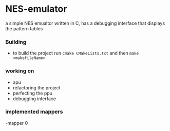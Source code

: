 # NES-emulator
a simple NES emualtor written in C, has a debugging interface that displays the pattern tables

### Building
- to build the project run ```cmake CMakeLists.txt``` and then ```make <makefileName>```

### working on 
- apu
- refactoring the project 
- perfecting the ppu
- debugging interface

### implemented mappers
-mapper 0
